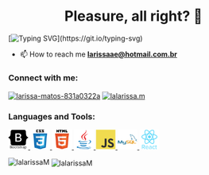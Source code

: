 <h1 align="center">Pleasure, all right? 🫴</h1>



[![Typing SVG](https://readme-typing-svg.demolab.com?font=Fira+Code&pause=1000&color=9239E3&center=falso&vCenter=falso&repeat=verdadeiro&width=435&lines=Welcome.;Do+not+give+up%2C;everyone+has+their+own+time!)](https://git.io/typing-svg)


- 📫 How to reach me **larissaae@hotmail.com.br**


<h3 align="left">Connect with me:</h3>
<p align="left">
<a href="https://www.linkedin.com/in/larissa-matos-6a2135242/" target="blank"><img align="center" src="https://raw.githubusercontent.com/rahuldkjain/github-profile-readme-generator/master/src/images/icons/Social/linked-in-alt.svg" alt="larissa-matos-831a0322a" height="30" width="40" /></a>
<a href="https://instagram.com/lalarissa.m" target="blank"><img align="center" src="https://raw.githubusercontent.com/rahuldkjain/github-profile-readme-generator/master/src/images/icons/Social/instagram.svg" alt="lalarissa.m" height="30" width="40" /></a>
</p>

<h3 align="left">Languages and Tools:</h3>
<p align="left"> <a href="https://getbootstrap.com" target="_blank" rel="noreferrer"> <img src="https://raw.githubusercontent.com/devicons/devicon/master/icons/bootstrap/bootstrap-plain-wordmark.svg" alt="bootstrap" width="40" height="40"/> </a> <a href="https://www.w3schools.com/css/" target="_blank" rel="noreferrer"> <img src="https://raw.githubusercontent.com/devicons/devicon/master/icons/css3/css3-original-wordmark.svg" alt="css3" width="40" height="40"/> </a> <a href="https://www.w3.org/html/" target="_blank" rel="noreferrer"> <img src="https://raw.githubusercontent.com/devicons/devicon/master/icons/html5/html5-original-wordmark.svg" alt="html5" width="40" height="40"/> </a> <a href="https://www.java.com" target="_blank" rel="noreferrer"> <img src="https://raw.githubusercontent.com/devicons/devicon/master/icons/java/java-original.svg" alt="java" width="40" height="40"/> </a> <a href="https://developer.mozilla.org/en-US/docs/Web/JavaScript" target="_blank" rel="noreferrer"> <img src="https://raw.githubusercontent.com/devicons/devicon/master/icons/javascript/javascript-original.svg" alt="javascript" width="40" height="40"/> </a> <a href="https://www.mysql.com/" target="_blank" rel="noreferrer"> <img src="https://raw.githubusercontent.com/devicons/devicon/master/icons/mysql/mysql-original-wordmark.svg" alt="mysql" width="40" height="40"/> </a> <a href="https://reactjs.org/" target="_blank" rel="noreferrer"> <img src="https://raw.githubusercontent.com/devicons/devicon/master/icons/react/react-original-wordmark.svg" alt="react" width="40" height="40"/> </a> </p>


<p><img align="left" src="https://github-readme-stats.vercel.app/api/top-langs?username=lalarissaM&show_icons=true&theme=midnight-purple&locale=en&layout=compact" alt="lalarissaM" /></p>

<p>&nbsp;<img align="center" src="https://github-readme-stats.vercel.app/api?username=lalarissaM&show_icons=true&theme=midnight-purple&locale=en" alt="lalarissaM" /></p>
